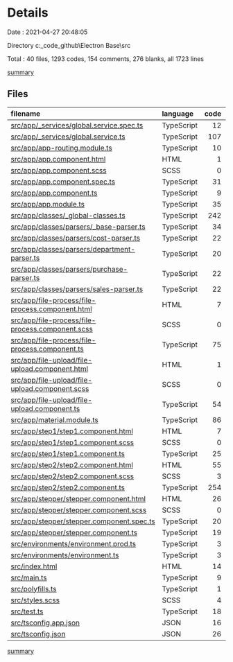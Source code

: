 # Details

Date : 2021-04-27 20:48:05

Directory c:\_code_github\Electron Base\src

Total : 40 files,  1293 codes, 154 comments, 276 blanks, all 1723 lines

[summary](results.md)

## Files
| filename | language | code | comment | blank | total |
| :--- | :--- | ---: | ---: | ---: | ---: |
| [src/app/_services/global.service.spec.ts](/src/app/_services/global.service.spec.ts) | TypeScript | 12 | 0 | 5 | 17 |
| [src/app/_services/global.service.ts](/src/app/_services/global.service.ts) | TypeScript | 107 | 13 | 27 | 147 |
| [src/app/app-routing.module.ts](/src/app/app-routing.module.ts) | TypeScript | 10 | 0 | 3 | 13 |
| [src/app/app.component.html](/src/app/app.component.html) | HTML | 1 | 0 | 0 | 1 |
| [src/app/app.component.scss](/src/app/app.component.scss) | SCSS | 0 | 0 | 1 | 1 |
| [src/app/app.component.spec.ts](/src/app/app.component.spec.ts) | TypeScript | 31 | 0 | 5 | 36 |
| [src/app/app.component.ts](/src/app/app.component.ts) | TypeScript | 9 | 0 | 2 | 11 |
| [src/app/app.module.ts](/src/app/app.module.ts) | TypeScript | 35 | 0 | 3 | 38 |
| [src/app/classes/_global-classes.ts](/src/app/classes/_global-classes.ts) | TypeScript | 242 | 8 | 50 | 300 |
| [src/app/classes/parsers/_base-parser.ts](/src/app/classes/parsers/_base-parser.ts) | TypeScript | 34 | 4 | 9 | 47 |
| [src/app/classes/parsers/cost-parser.ts](/src/app/classes/parsers/cost-parser.ts) | TypeScript | 22 | 0 | 5 | 27 |
| [src/app/classes/parsers/department-parser.ts](/src/app/classes/parsers/department-parser.ts) | TypeScript | 20 | 0 | 5 | 25 |
| [src/app/classes/parsers/purchase-parser.ts](/src/app/classes/parsers/purchase-parser.ts) | TypeScript | 22 | 0 | 5 | 27 |
| [src/app/classes/parsers/sales-parser.ts](/src/app/classes/parsers/sales-parser.ts) | TypeScript | 22 | 0 | 5 | 27 |
| [src/app/file-process/file-process.component.html](/src/app/file-process/file-process.component.html) | HTML | 7 | 0 | 3 | 10 |
| [src/app/file-process/file-process.component.scss](/src/app/file-process/file-process.component.scss) | SCSS | 0 | 0 | 1 | 1 |
| [src/app/file-process/file-process.component.ts](/src/app/file-process/file-process.component.ts) | TypeScript | 75 | 0 | 9 | 84 |
| [src/app/file-upload/file-upload.component.html](/src/app/file-upload/file-upload.component.html) | HTML | 1 | 0 | 0 | 1 |
| [src/app/file-upload/file-upload.component.scss](/src/app/file-upload/file-upload.component.scss) | SCSS | 0 | 0 | 1 | 1 |
| [src/app/file-upload/file-upload.component.ts](/src/app/file-upload/file-upload.component.ts) | TypeScript | 54 | 0 | 16 | 70 |
| [src/app/material.module.ts](/src/app/material.module.ts) | TypeScript | 86 | 4 | 2 | 92 |
| [src/app/step1/step1.component.html](/src/app/step1/step1.component.html) | HTML | 7 | 0 | 3 | 10 |
| [src/app/step1/step1.component.scss](/src/app/step1/step1.component.scss) | SCSS | 0 | 0 | 1 | 1 |
| [src/app/step1/step1.component.ts](/src/app/step1/step1.component.ts) | TypeScript | 25 | 0 | 8 | 33 |
| [src/app/step2/step2.component.html](/src/app/step2/step2.component.html) | HTML | 55 | 5 | 8 | 68 |
| [src/app/step2/step2.component.scss](/src/app/step2/step2.component.scss) | SCSS | 3 | 0 | 1 | 4 |
| [src/app/step2/step2.component.ts](/src/app/step2/step2.component.ts) | TypeScript | 254 | 12 | 61 | 327 |
| [src/app/stepper/stepper.component.html](/src/app/stepper/stepper.component.html) | HTML | 26 | 1 | 2 | 29 |
| [src/app/stepper/stepper.component.scss](/src/app/stepper/stepper.component.scss) | SCSS | 0 | 0 | 1 | 1 |
| [src/app/stepper/stepper.component.spec.ts](/src/app/stepper/stepper.component.spec.ts) | TypeScript | 20 | 0 | 6 | 26 |
| [src/app/stepper/stepper.component.ts](/src/app/stepper/stepper.component.ts) | TypeScript | 19 | 0 | 7 | 26 |
| [src/environments/environment.prod.ts](/src/environments/environment.prod.ts) | TypeScript | 3 | 0 | 1 | 4 |
| [src/environments/environment.ts](/src/environments/environment.ts) | TypeScript | 3 | 11 | 3 | 17 |
| [src/index.html](/src/index.html) | HTML | 14 | 0 | 1 | 15 |
| [src/main.ts](/src/main.ts) | TypeScript | 9 | 0 | 4 | 13 |
| [src/polyfills.ts](/src/polyfills.ts) | TypeScript | 1 | 57 | 8 | 66 |
| [src/styles.scss](/src/styles.scss) | SCSS | 4 | 1 | 0 | 5 |
| [src/test.ts](/src/test.ts) | TypeScript | 18 | 4 | 4 | 26 |
| [src/tsconfig.app.json](/src/tsconfig.app.json) | JSON | 16 | 8 | 0 | 24 |
| [src/tsconfig.json](/src/tsconfig.json) | JSON | 26 | 26 | 0 | 52 |

[summary](results.md)